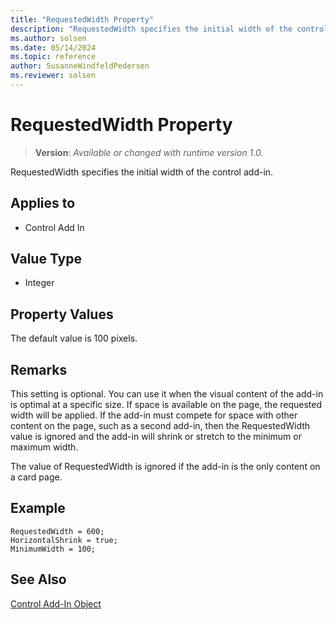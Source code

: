 ```yaml
---
title: "RequestedWidth Property"
description: "RequestedWidth specifies the initial width of the control add-in."
ms.author: solsen
ms.date: 05/14/2024
ms.topic: reference
author: SusanneWindfeldPedersen
ms.reviewer: solsen
---
```

[//]: # (START>DO_NOT_EDIT)
[//]: # (IMPORTANT:Do not edit any of the content between here and the END>DO_NOT_EDIT.)
[//]: # (Any modifications should be made in the .xml files in the ModernDev repo.)
# RequestedWidth Property
> **Version**: _Available or changed with runtime version 1.0._

RequestedWidth specifies the initial width of the control add-in.

## Applies to
-   Control Add In

[//]: # (IMPORTANT: END>DO_NOT_EDIT)


## Value Type 
  
- Integer 

## Property Values

The default value is 100 pixels.

## Remarks 

This setting is optional. You can use it when the visual content of the add-in is optimal at a specific size. If space is available on the page, the requested width will be applied. If the add-in must compete for space with other content on the page, such as a second add-in, then the RequestedWidth value is ignored and the add-in will shrink or stretch to the minimum or maximum width.

The value of RequestedWidth is ignored if the add-in is the only content on a card page.

## Example

```AL
RequestedWidth = 600;
HorizontalShrink = true;
MinimumWidth = 100; 
```

## See Also

[Control Add-In Object](../devenv-control-addin-object.md)  